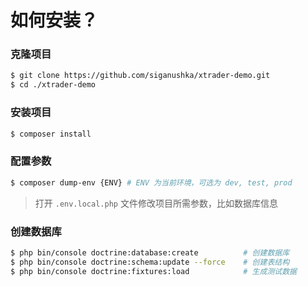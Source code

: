 # 如何安装？

### 克隆项目

```bash
$ git clone https://github.com/siganushka/xtrader-demo.git
$ cd ./xtrader-demo
```

### 安装项目

```bash
$ composer install
```

### 配置参数

```bash
$ composer dump-env {ENV} # ENV 为当前环境，可选为 dev, test, prod
```

> 打开 ``.env.local.php`` 文件修改项目所需参数，比如数据库信息

### 创建数据库

```bash
$ php bin/console doctrine:database:create          # 创建数据库
$ php bin/console doctrine:schema:update --force    # 创建表结构
$ php bin/console doctrine:fixtures:load            # 生成测试数据
```
